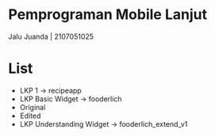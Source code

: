 # Pemprograman Mobile Lanjut
Jalu Juanda | 2107051025

# List
* LKP 1 -> recipeapp
* LKP Basic Widget -> fooderlich
 * Original
 * Edited
* LKP Understanding Widget -> fooderlich_extend_v1
